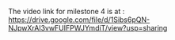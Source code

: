 The video link for milestone 4 is at : https://drive.google.com/file/d/1Sibs6pQN-NJpwXrAl3vwFUIFPWJYmdiT/view?usp=sharing
